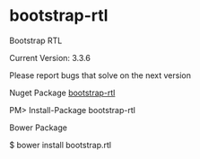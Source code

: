 # bootstrap-rtl

Bootstrap RTL

Current Version: 3.3.6

Please report bugs that solve on the next version

Nuget Package [bootstrap-rtl](https://www.nuget.org/packages/bootstrap-rtl/3.3.6)

PM> Install-Package bootstrap-rtl

Bower Package

$ bower install bootstrap.rtl
